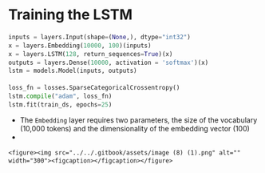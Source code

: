 # Training the LSTM

```python
inputs = layers.Input(shape=(None,), dtype="int32") 
x = layers.Embedding(10000, 100)(inputs) 
x = layers.LSTM(128, return_sequences=True)(x) 
outputs = layers.Dense(10000, activation = 'softmax')(x) 
lstm = models.Model(inputs, outputs) 

loss_fn = losses.SparseCategoricalCrossentropy()
lstm.compile("adam", loss_fn) 
lstm.fit(train_ds, epochs=25)
```

* The `Embedding` layer requires two parameters, the size of the vocabulary (10,000 tokens) and the dimensionality of the embedding vector (100)
*

    <figure><img src="../../.gitbook/assets/image (8) (1).png" alt="" width="300"><figcaption></figcaption></figure>

